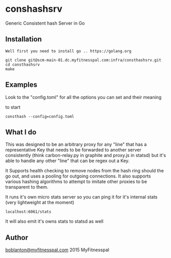 

conshashsrv
===========

Generic Consistent hash Server in Go

Installation
------------

    Well first you need to install go .. https://golang.org

    git clone git@scm-main-01.dc.myfitnesspal.com:infra/consthashsrv.git
    cd consthashsrv
    make
   

Examples
--------

Look to the "config.toml" for all the options you can set and their meaning

to start

    consthash --config=config.toml

What I do
---------

This was designed to be an arbitrary proxy for any "line" that has a representative Key that needs to be forwarded to
another server consistently (think carbon-relay.py in graphite and proxy.js in statsd) but it's able to handle
any other "line" that can be regex out a Key.  

It Supports health checking to remove nodes from the hash ring should the go out, and uses a pooling for
outgoing connections.  It also supports various hashing algorithms to attempt to imitate other
proxies to be transparent to them.

It runs it's own micro stats server so you can ping it for it's internal stats (very lightweight at the moment)

    localhost:6061/stats

It will also emit it's owns stats to statsd as well

Author
------

boblanton@myfitnesspal.com 2015 MyFitnesspal